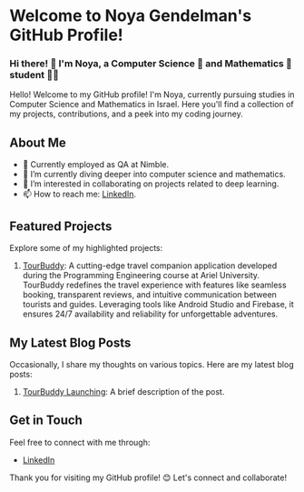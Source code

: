 # Welcome to Noya Gendelman's GitHub Profile!
### Hi there! 👋 I'm Noya, a Computer Science 🔬 and Mathematics 📐 student 👩‍🎓

Hello! Welcome to my GitHub profile! I'm Noya, currently pursuing studies in Computer Science and Mathematics in Israel. Here you'll find a collection of my projects, contributions, and a peek into my coding journey.

## About Me

- 💼 Currently employed as QA at Nimble.
- 🌱 I’m currently diving deeper into computer science and mathematics.
- 👯 I’m interested in collaborating on projects related to deep learning.
- 📫 How to reach me: [LinkedIn](https://www.linkedin.com/in/noyagendelman/).

## Featured Projects

Explore some of my highlighted projects:

1. [TourBuddy](https://github.com/noy-dayan/TourBuddy): A cutting-edge travel companion application developed during the Programming Engineering course at Ariel University. TourBuddy redefines the travel experience with features like seamless booking, transparent reviews, and intuitive communication between tourists and guides. Leveraging tools like Android Studio and Firebase, it ensures 24/7 availability and reliability for unforgettable adventures.

## My Latest Blog Posts

Occasionally, I share my thoughts on various topics. Here are my latest blog posts:

1. [TourBuddy Launching](https://www.linkedin.com/feed/update/urn:li:activity:7171467738974994433/): A brief description of the post.

## Get in Touch

Feel free to connect with me through:

- [LinkedIn](https://www.linkedin.com/in/noyagendelman/)

Thank you for visiting my GitHub profile! 😊 Let's connect and collaborate!
